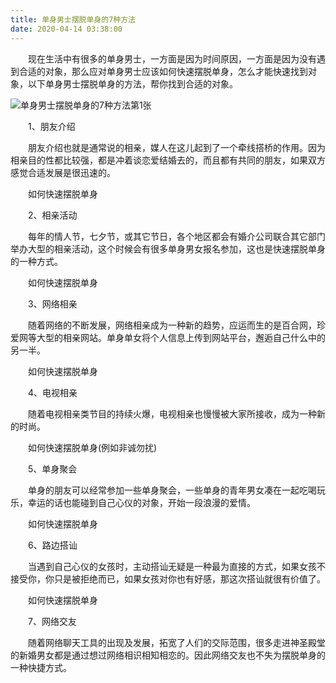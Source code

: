 ```yaml
---
title: 单身男士摆脱单身的7种方法
date: 2020-04-14 03:38:00
---
```




　　现在生活中有很多的单身男士，一方面是因为时间原因，一方面是因为没有遇到合适的对象，那么应对单身男士应该如何快速摆脱单身，怎么才能快速找到对象，以下单身男士摆脱单身的方法，帮你找到合适的对象。

![单身男士摆脱单身的7种方法第1张](/img/55dd4c38e9d63163988162d131367d40.jpg)

　　1、朋友介绍

　　朋友介绍也就是通常说的相亲，媒人在这儿起到了一个牵线搭桥的作用。因为相亲目的性都比较强，都是冲着谈恋爱结婚去的，而且都有共同的朋友，如果双方感觉合适发展是很迅速的。

　　如何快速摆脱单身

　　2、相亲活动

　　每年的情人节，七夕节，或其它节日，各个地区都会有婚介公司联合其它部门举办大型的相亲活动，这个时候会有很多单身男女报名参加，这也是快速摆脱单身的一种方式。

　　如何快速摆脱单身

　　3、网络相亲

　　随着网络的不断发展，网络相亲成为一种新的趋势，应运而生的是百合网，珍爱网等大型的相亲网站。单身单女将个人信息上传到网站平台，邂逅自己什么中的另一半。

　　如何快速摆脱单身

　　4、电视相亲

　　随着电视相亲类节目的持续火爆，电视相亲也慢慢被大家所接收，成为一种新的时尚。

　　如何快速摆脱单身(例如非诚勿扰)

　　5、单身聚会

　　单身的朋友可以经常参加一些单身聚会，一些单身的青年男女凑在一起吃喝玩乐，幸运的话也能碰到自己心仪的对象，开始一段浪漫的爱情。

　　如何快速摆脱单身

　　6、路边搭讪

　　当遇到自己心仪的女孩时，主动搭讪无疑是一种最为直接的方式，如果女孩不接受你，你只是被拒绝而已，如果女孩对你也有好感，那这次搭讪就很有价值了。

　　如何快速摆脱单身

　　7、网络交友

　　随着网络聊天工具的出现及发展，拓宽了人们的交际范围，很多走进神圣殿堂的新婚男女都是通过想过网络相识相知相恋的。因此网络交友也不失为摆脱单身的一种快捷方式。